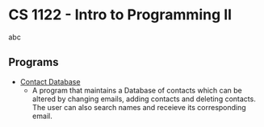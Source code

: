 # CS 1122 - Intro to Programming II
abc
## Programs
* [Contact Database](https://github.com/Siddheshm1/IntroToProg2/tree/master/Contacts%20Database%20Program/src)
  - A program that maintains a Database of contacts which can be altered by changing emails, adding contacts and deleting contacts. The user can also search names and receieve its corresponding email. 
